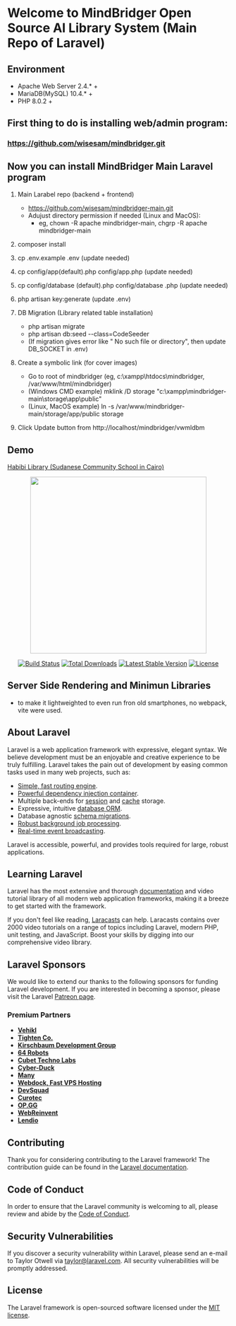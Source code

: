 # Welcome to MindBridger Open Source AI Library System (Main Repo of Laravel)

## Environment
  - Apache Web Server 2.4.* +
  - MariaDB(MySQL) 10.4.* +
  - PHP 8.0.2 +

##  First thing to do is installing web/admin program:
### https://github.com/wisesam/mindbridger.git

## Now you can install MindBridger Main Laravel program
1. Main Larabel repo (backend + frontend)
   - https://github.com/wisesam/mindbridger-main.git
   - Adujust directory permission if needed (Linux and MacOS):
     - eg, chown -R apache mindbridger-main, chgrp -R apache mindbridger-main
2. composer install
3. cp .env.example .env  (update needed)
4. cp config/app(default).php config/app.php (update needed)
5. cp config/database (default).php config/database .php (update needed)
6. php artisan key:generate (update .env)
7. DB Migration (Library related table installation)
   - php artisan migrate
   - php artisan db:seed --class=CodeSeeder
   - (If migration gives error like " No such file or directory", then update DB_SOCKET in .env)

8. Create a symbolic link (for cover images)
   - Go to root of mindbridger (eg, c:\xampp\htdocs\mindbridger, /var/www/html/mindbridger)
   - (Windows CMD example)  mklink /D storage "c:\xampp\mindbridger-main\storage\app\public"
   - (Linux, MacOS example) ln -s /var/www/mindbridger-main/storage/app/public storage
10. Click Update button from http://localhost/mindbridger/vwmldbm

## Demo
<a href="https://wise4edu.net/wlibrary/inst/ina" target="_blank">Habibi Library (Sudanese Community School in Cairo)</a>

<p align="center"><a href="https://laravel.com" target="_blank"><img src="https://raw.githubusercontent.com/laravel/art/master/logo-lockup/5%20SVG/2%20CMYK/1%20Full%20Color/laravel-logolockup-cmyk-red.svg" width="400"></a></p>

<p align="center">
<a href="https://travis-ci.org/laravel/framework"><img src="https://travis-ci.org/laravel/framework.svg" alt="Build Status"></a>
<a href="https://packagist.org/packages/laravel/framework"><img src="https://img.shields.io/packagist/dt/laravel/framework" alt="Total Downloads"></a>
<a href="https://packagist.org/packages/laravel/framework"><img src="https://img.shields.io/packagist/v/laravel/framework" alt="Latest Stable Version"></a>
<a href="https://packagist.org/packages/laravel/framework"><img src="https://img.shields.io/packagist/l/laravel/framework" alt="License"></a>
</p>

## Server Side Rendering and Minimun Libraries
- to make it lightweighted to even run fron old smartphones, no webpack, vite were used.


## About Laravel

Laravel is a web application framework with expressive, elegant syntax. We believe development must be an enjoyable and creative experience to be truly fulfilling. Laravel takes the pain out of development by easing common tasks used in many web projects, such as:

- [Simple, fast routing engine](https://laravel.com/docs/routing).
- [Powerful dependency injection container](https://laravel.com/docs/container).
- Multiple back-ends for [session](https://laravel.com/docs/session) and [cache](https://laravel.com/docs/cache) storage.
- Expressive, intuitive [database ORM](https://laravel.com/docs/eloquent).
- Database agnostic [schema migrations](https://laravel.com/docs/migrations).
- [Robust background job processing](https://laravel.com/docs/queues).
- [Real-time event broadcasting](https://laravel.com/docs/broadcasting).

Laravel is accessible, powerful, and provides tools required for large, robust applications.

## Learning Laravel

Laravel has the most extensive and thorough [documentation](https://laravel.com/docs) and video tutorial library of all modern web application frameworks, making it a breeze to get started with the framework.

If you don't feel like reading, [Laracasts](https://laracasts.com) can help. Laracasts contains over 2000 video tutorials on a range of topics including Laravel, modern PHP, unit testing, and JavaScript. Boost your skills by digging into our comprehensive video library.

## Laravel Sponsors

We would like to extend our thanks to the following sponsors for funding Laravel development. If you are interested in becoming a sponsor, please visit the Laravel [Patreon page](https://patreon.com/taylorotwell).

### Premium Partners

- **[Vehikl](https://vehikl.com/)**
- **[Tighten Co.](https://tighten.co)**
- **[Kirschbaum Development Group](https://kirschbaumdevelopment.com)**
- **[64 Robots](https://64robots.com)**
- **[Cubet Techno Labs](https://cubettech.com)**
- **[Cyber-Duck](https://cyber-duck.co.uk)**
- **[Many](https://www.many.co.uk)**
- **[Webdock, Fast VPS Hosting](https://www.webdock.io/en)**
- **[DevSquad](https://devsquad.com)**
- **[Curotec](https://www.curotec.com/services/technologies/laravel/)**
- **[OP.GG](https://op.gg)**
- **[WebReinvent](https://webreinvent.com/?utm_source=laravel&utm_medium=github&utm_campaign=patreon-sponsors)**
- **[Lendio](https://lendio.com)**

## Contributing

Thank you for considering contributing to the Laravel framework! The contribution guide can be found in the [Laravel documentation](https://laravel.com/docs/contributions).

## Code of Conduct

In order to ensure that the Laravel community is welcoming to all, please review and abide by the [Code of Conduct](https://laravel.com/docs/contributions#code-of-conduct).

## Security Vulnerabilities

If you discover a security vulnerability within Laravel, please send an e-mail to Taylor Otwell via [taylor@laravel.com](mailto:taylor@laravel.com). All security vulnerabilities will be promptly addressed.

## License

The Laravel framework is open-sourced software licensed under the [MIT license](https://opensource.org/licenses/MIT).
